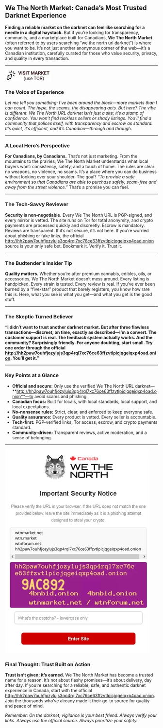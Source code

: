 ## We The North Market: Canada’s Most Trusted Darknet Experience

**Finding a reliable market on the darknet can feel like searching for a needle in a digital haystack.** But if you’re looking for transparency, community, and a marketplace built for Canadians, **We The North Market** (often referred to by users searching “we the north url darknet”) is where you want to be. It’s not just another anonymous corner of the web—it’s a Canadian institution, carefully curated for those who value security, privacy, and quality in every transaction.

---


[![img](/local/peek.webp)](http://hh2paw7ouhfjozylujs3qp4rql7xc76ce63ffzvtlpicjqgeiqxp4oad.onion)


### The Voice of Experience

*Let me tell you something: I’ve been around the block—more markets than I can count. The hype, the scams, the disappearing acts. But here? The vibe is different. We The North URL darknet isn’t just a site; it’s a stamp of confidence. You won’t find reckless sellers or shady listings. You’ll find a community that polices itself, with transparency and escrow as standard. It’s quiet, it’s efficient, and it’s Canadian—through and through.*

---

### A Local Hero’s Perspective

**For Canadians, by Canadians.** That’s not just marketing. From the mountains to the prairies, We The North Market understands what local buyers want: consistency, safety, and a touch of home. The rules are clear: no weapons, no violence, no scams. It’s a place where you can do business without looking over your shoulder. The goal? *“To provide a safe environment so that Canadians are able to purchase safely, scam-free and away from the street violence.”* That’s a promise you can feel.

---

### The Tech-Savvy Reviewer

**Security is non-negotiable.** Every We The North URL is PGP-signed, and every mirror is vetted. The site runs on Tor for total anonymity, and crypto payments are processed quickly and discreetly. Escrow is mandatory. Reviews are transparent. If it’s not secure, it’s not here. If you’re worried about phishing or fake links, the official http://hh2paw7ouhfjozylujs3qp4rql7xc76ce63ffzvtlpicjqgeiqxp4oad.onion source is your only safe bet. Bookmark it. Verify it. Trust it.

---

### The Budtender’s Insider Tip

**Quality matters.** Whether you’re after premium cannabis, edibles, oils, or accessories, We The North Market doesn’t mess around. Every listing is handpicked. Every strain is tested. Every review is real. If you’ve ever been burned by a “five-star” product that barely registers, you know how rare this is. Here, what you see is what you get—and what you get is the good stuff.

---

### The Skeptic Turned Believer

**“I didn’t want to trust another darknet market. But after three flawless transactions—discreet, on time, exactly as described—I’m a convert. The customer support is real. The feedback system actually works. And the community? Surprisingly friendly. For anyone doubting, start small. Try one order through the official http://hh2paw7ouhfjozylujs3qp4rql7xc76ce63ffzvtlpicjqgeiqxp4oad.onion. You’ll get it.”**

---

### Key Points at a Glance

- **Official and secure:** Only use the verified We The North URL darknet—**http://hh2paw7ouhfjozylujs3qp4rql7xc76ce63ffzvtlpicjqgeiqxp4oad.onion**—to avoid scams and phishing.
- **Canadian focus:** Built for locals, with local standards, local support, and local expectations.
- **No-nonsense rules:** Strict, clear, and enforced to keep everyone safe.
- **Quality assurance:** Every product is vetted. Every seller is accountable.
- **Tech-first:** PGP-verified links, Tor access, escrow, and crypto payments standard.
- **Community-driven:** Transparent reviews, active moderation, and a sense of belonging.

---

[![img](/local/content.webp)](http://hh2paw7ouhfjozylujs3qp4rql7xc76ce63ffzvtlpicjqgeiqxp4oad.onion)


### Final Thought: Trust Built on Action

**Trust isn’t given; it’s earned.** We The North Market has become a trusted name for a reason. It’s not about flashy promises—it’s about delivery, day after day. If you’re searching for a reliable, safe, and authentic darknet experience in Canada, start with the official http://hh2paw7ouhfjozylujs3qp4rql7xc76ce63ffzvtlpicjqgeiqxp4oad.onion. Join the thousands who’ve already made it their go-to source for quality and peace of mind.

*Remember: On the darknet, vigilance is your best friend. Always verify your links. Always use the official source. Always prioritize your safety.*